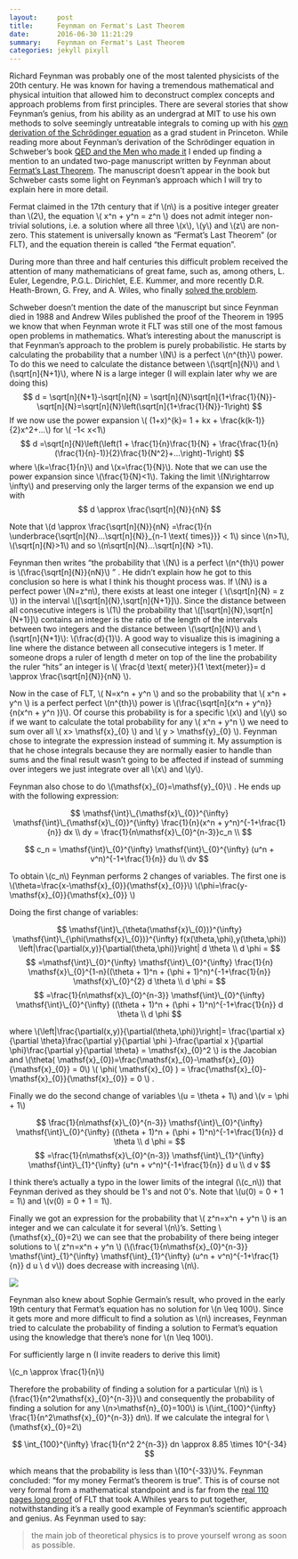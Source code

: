 ```yaml
---
layout:     post
title:      Feynman on Fermat's Last Theorem
date:       2016-06-30 11:21:29
summary:    Feynman on Fermat's Last Theorem
categories: jekyll pixyll
---
```


Richard Feynman was probably one of the most talented physicists of the 20th century. He was known for having a tremendous mathematical and physical intuition that allowed him to deconstruct complex concepts and approach problems from first principles. There are several stories that show Feynman’s genius, from his ability as an undergrad at MIT to use his own methods to solve seemingly untreatable integrals to coming up with his [own derivation of the Schrödinger equation](http://fermatslibrary.com/s/feynmans-derivation-of-the-schrodinger-equation) as a grad student in Princeton. While reading more about Feynman’s derivation of the Schrödinger equation in Schweber’s book [QED and the Men who made it](https://www.amazon.com/QED-Men-Made-Silvan-Schweber/dp/0691033277) I ended up finding a mention to an undated two-page manuscript written by Feynman about [Fermat’s Last Theorem](https://en.wikipedia.org/wiki/Fermat%27s_Last_Theorem). The manuscript doesn’t appear in the book but Schweber casts some light on Feynman’s approach which I will try to explain here in more detail. 

Fermat claimed in the 17th century that if \\(n\\) is a positive integer greater than
\\(2\\), the equation \\( x^n + y^n = z^n \\) does not admit integer non-trivial solutions, i.e. a solution where all three \\(x\\), \\(y\\) and \\(z\\) are non-zero. This statement is universally known as “Fermat’s Last Theorem” (or FLT), and the
equation therein is called “the Fermat equation”.

During more than three and half centuries this difficult problem received the attention
of many mathematicians of great fame, such as, among others, L. Euler, Legendre,
P.G.L. Dirichlet, E.E. Kummer, and more recently D.R. Heath-Brown, G. Frey, and
A. Wiles, who finally [solved the problem](https://en.wikipedia.org/wiki/Wiles%27s_proof_of_Fermat%27s_Last_Theorem).


Schweber doesn’t mention the date of the manuscript but since Feynman died in 1988 and Andrew Wiles published the proof of the Theorem in 1995 we know that when Feynman wrote it FLT was still one of the most famous open problems in mathematics. What’s interesting about the manuscript is that Feynman’s approach to the problem is purely probabilistic. He starts by calculating the probability that a number \\(N\\) is a perfect \\(n^{th}\\) power. To do this we need to calculate the distance between \\(\sqrt[n]{N}\\) and \\(\sqrt[n]{N+1}\\), where N is a large integer (I will explain later why we are doing this)
$$
d = \sqrt[n]{N+1}-\sqrt[n]{N} = \sqrt[n]{N}\sqrt[n]{1+\frac{1}{N}}-\sqrt[n]{N}=\sqrt[n]{N}\left(\sqrt[n]{1+\frac{1}{N}}-1\right)
$$
If we now use the power expansion \\( (1+x)^{k}= 1 + kx + \frac{k(k-1)}{2}x^2+...\\) for \\( -1< x<1\\)
$$
d =\sqrt[n]{N}\left(\left(1 + \frac{1}{n}\frac{1}{N} + \frac{\frac{1}{n}(\frac{1}{n}-1)}{2}\frac{1}{N^2}+...\right)-1\right)
$$
where \\(k=\frac{1}{n}\\) and \\(x=\frac{1}{N}\\). Note that we can use the power expansion since \\(\frac{1}{N}<1\\).
Taking the limit \\(N\rightarrow \infty\\) and preserving only the larger terms of the expansion we end up with
$$
d \approx \frac{\sqrt[n]{N}}{nN}
$$

Note that \\(d \approx \frac{\sqrt[n]{N}}{nN} =\frac{1}{n  \underbrace{\sqrt[n]{N}...\sqrt[n]{N}}\_{n-1 \text{ times}}} < 1\\) since \\(n>1\\), \\(\sqrt[n]{N}>1\\) and so \\(n\sqrt[n]{N}...\sqrt[n]{N} >1\\).

Feynman then writes “the probability that \\(N\\) is a perfect \\(n^{th}\\) power is \\(\frac{\sqrt[n]{N}}{nN}\\) ” . He didn’t explain how he got to this conclusion so here is what I think his thought process was. If \\(N\\) is a perfect power \\(N=z^n\\), there exists at least one integer ( \\(\sqrt[n]{N} = z \\)) in the interval \\([\sqrt[n]{N},\sqrt[n]{N+1}]\\). Since the distance between all consecutive integers is \\(1\\) the probability that \\([\sqrt[n]{N},\sqrt[n]{N+1}]\\) contains an integer is the ratio of the length of the intervals between two integers and the distance between \\(\sqrt[n]{N}\\) and \\(\sqrt[n]{N+1}\\): \\(\frac{d}{1}\\). A good way to visualize this is imagining a line where the distance between all consecutive integers is 1 meter. If someone drops a ruler of length d meter on top of the line the probability the ruler “hits” an integer is \\( \frac{d \text{ meter}}{1 \text{meter}}= d \approx \frac{\sqrt[n]{N}}{nN} \\).

Now in the case of FLT, \\( N=x^n + y^n \\) and so the probability that \\( x^n + y^n \\) is a perfect perfect \\(n^{th}\\) power is \\(\frac{\sqrt[n]{x^n + y^n}}{n(x^n + y^n )}\\). Of course this probability is for a specific \\(x\\) and \\(y\\) so if we want to calculate the total probability for any \\( x^n + y^n \\) we need to sum over all \\( x> \mathsf{x}\_{0} \\) and \\( y > \mathsf{y}\_{0} \\). Feynman chose to integrate the expression instead of summing it. My assumption is that he chose integrals because they are normally easier to handle than sums and the final result wasn’t going to be affected if instead of summing over integers we just integrate over all \\(x\\) and \\(y\\). 

Feynman also chose to do \\(\mathsf{x}\_{0}=\mathsf{y}\_{0}\\) . He ends up with the following expression:

$$
\mathsf{\int}\_{\mathsf{x}\_{0}}^{\infty}  \mathsf{\int}\_{\mathsf{x}\_{0}}^{\infty} \frac{1}{n}(x^n + y^n)^{-1+\frac{1}{n}} dx \\ dy = \frac{1}{n\mathsf{x}\_{0}^{n-3}}c_n \\ 
$$

$$
c_n = \mathsf{\int}\_{0}^{\infty}  \mathsf{\int}\_{0}^{\infty} (u^n + v^n)^{-1+\frac{1}{n}} du \\ dv
$$


To obtain \\(c_n\\) Feynman performs 2 changes of variables. The first one is \\(\theta=\frac{x-\mathsf{x}\_{0}}{\mathsf{x}\_{0}}\\) \\(\phi=\frac{y-\mathsf{x}\_{0}}{\mathsf{x}\_{0}} \\)

Doing the first change of variables:

$$
\mathsf{\int}\_{\theta(\mathsf{x}\_{0})}^{\infty} \mathsf{\int}\_{\phi(\mathsf{x}\_{0})}^{\infty}  f(x(\theta,\phi),y(\theta,\phi)) \left|\frac{\partial(x,y)}{\partial(\theta,\phi)}\right| d \theta \\ d \phi = 
$$
$$
=\mathsf{\int}\_{0}^{\infty}  \mathsf{\int}\_{0}^{\infty} \frac{1}{n} \mathsf{x}\_{0}^{1-n}((\theta + 1)^n + (\phi + 1)^n)^{-1+\frac{1}{n}} \mathsf{x}\_{0}^{2} d \theta \\ d \phi = 
$$
$$
=\frac{1}{n\mathsf{x}\_{0}^{n-3}} \mathsf{\int}\_{0}^{\infty}  \mathsf{\int}\_{0}^{\infty} ((\theta + 1)^n + (\phi + 1)^n)^{-1+\frac{1}{n}}  d \theta \\ d \phi
$$

where \\(\left|\frac{\partial(x,y)}{\partial(\theta,\phi)}\right|= \frac{\partial x}{\partial \theta}\frac{\partial y}{\partial \phi }-\frac{\partial x }{\partial \phi}\frac{\partial y}{\partial \theta} = \mathsf{x}\_{0}^2 \\) is the Jacobian and \\(\theta( \mathsf{x}\_{0})=\frac{\mathsf{x}\_{0}-\mathsf{x}\_{0}}{\mathsf{x}\_{0}} = 0\\) \\( \phi( \mathsf{x}\_{0} ) = \frac{\mathsf{x}\_{0}-\mathsf{x}\_{0}}{\mathsf{x}\_{0}} = 0 \\) . 

Finally we do the second change of variables \\(u = \theta + 1\\) and \\(v = \phi + 1\\)

$$
\frac{1}{n\mathsf{x}\_{0}^{n-3}} \mathsf{\int}\_{0}^{\infty}  \mathsf{\int}\_{0}^{\infty} ((\theta + 1)^n + (\phi + 1)^n)^{-1+\frac{1}{n}}  d \theta \\ d \phi = 
$$
$$
=\frac{1}{n\mathsf{x}\_{0}^{n-3}} \mathsf{\int}\_{1}^{\infty}  \mathsf{\int}\_{1}^{\infty} (u^n + v^n)^{-1+\frac{1}{n}}  d u \\ d v
$$



I think there’s actually a typo in the lower limits of the integral (\\(c_n\\)) that Feynman derived as they should be 1's and not 0's. Note that \\(u(0) = 0 + 1 = 1\\) and \\(v(0) = 0 + 1 = 1\\).


Finally we got an expression for the probability that \\( z^n=x^n + y^n \\) is an integer and we can calculate it for several \\(n\\)’s. Setting \\(\mathsf{x}\_{0}=2\\) we can see that the probability of there being integer solutions to \\( z^n=x^n + y^n \\) (\\(\frac{1}{n\mathsf{x}\_{0}^{n-3}} \mathsf{\int}\_{1}^{\infty}  \mathsf{\int}\_{1}^{\infty} (u^n + v^n)^{-1+\frac{1}{n}}  d u \\ d v\\)) does decrease with increasing \\(n\\). 

![](http://i.imgur.com/qDWuLPe.png)

<!-- http://i.imgur.com/zk4hixX.png -->

Feynman also knew about Sophie Germain’s result, who proved in the early 19th century that Fermat’s equation has no solution for \\(n \leq 100\\). 
Since it gets more and more difficult to find a solution as \\(n\\) increases, Feynman tried to calculate the probability of finding a solution to Fermat’s equation using the knowledge that there’s none for \\(n \leq 100\\).

For sufficiently large n (I invite readers to derive this limit)

\\(c_n \approx \frac{1}{n}\\)

Therefore the probability of finding a solution for a particular \\(n\\) is \\(\frac{1}{n^2\mathsf{x}\_{0}^{n-3}}\\) and consequently the probability of finding a solution for any \\(n>\mathsf{n}\_{0}=100\\) is \\(\int_{100}^{\infty} \frac{1}{n^2\mathsf{x}\_{0}^{n-3}} dn\\).
If we calculate the integral for \\(\mathsf{x}\_{0}=2\\)

$$
\int_{100}^{\infty} \frac{1}{n^2 2^{n-3}} dn \approx 	8.85 \times 10^{-34}
$$

which means that the probability is less than \\(10^{-33}\\)%. Feynman concluded: “for my money Fermat’s theorem is true”. This is of course not very formal from a mathematical standpoint and is far from the [real 110 pages long proof](https://www.math.ias.edu/~anindya/fermat.pdf) of FLT that took A.Whiles years to put together, notwithstanding it’s a really good example of Feynman’s scientific approach and genius. As Feynman used to say: 

<blockquote>
  <p>
    the main job of theoretical physics is to prove yourself wrong as soon as possible.
  </p>
</blockquote>  




















<!-- After the official release of the IPhone 5C and 5S I decided I wanted to buy an IPhone. However, like many people, I thought there were no groundbreaking changes between the new IPhone and the old IPhone 5, which led me to believe the best option would be buying a cheaper old version of the phone. Unfortunately, Apple had stopped selling the old IPhone 5 just after the new ones came out and so I looked at a couple of websites that were still selling them like Amazon, Ebay and a few more and tried to figure out which one was selling on average the cheapest devices. During my IPhone quest I ended up in a website called OLX (in this case the portuguese version of OLX since I am living in Portugal), which is a place where people can list and sell their items for free. One characteristic that stood out to me immediately in OLX was the easiness in contacting the seller, posing questions and making offers.To do that you just needed to fill out a simple form with your offer, email address, phone number and name and they would send an email to the seller with that information, without forcing you to register in the website. The seller would then have the option to decline or accept your offer via email. The second thing I noticed in OLX was the price variation. Unlike some of the other websites, which had pretty stable prices, OLX was showing a significant swings in the price of the listed IPhones. That was partially due to the fact that new and used IPhones were being sold at the same time, but a more interesting fact was that apparently a lot of sellers were having difficulties trying to figure out a price point to sell their IPhones, particularly after the release of the new ones. The combination of these two factors seemed to be the perfect opportunity to get a good deal. I thought a way to get a cheap IPhone was to approach the confused sellers and make them a few lowball offers with different emails to make them think the price they were asking was to high according to the market. Finally, I would make a not-so-low price offer that they would be inclined to take, thinking it was a good offer when compared to the other ones. Based on this assumption I quickly wrote a scrappy program in Python using Mechanize ( a library for automatic interaction with browsers ), that searched IPhone 5 in OLX, and did that for every potential IPhone found. I ran the program twice a day, searching for new IPhones and saving in a .txt file the ones I had already “contacted”. I was sending 5 emails per IPhone found, the first 4 where offering a price 70% lower than the one listed and the fifth one was offering a price 60% lower. The interval between sending the first and the last email was about 3 hours. Two weeks and almost 160 IPhones later, I found one guy that was originally selling an IPhone 5 for 225$ (with no contract and in perfect condition) and ended up selling me the phone for 90$!
 -->
